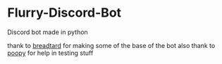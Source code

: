 # Flurry-Discord-Bot
Discord bot made in python

thank to <a href =https://github.com/breadtard>breadtard</a> for making some of the base of the bot 
also thank to <a href=https://github.com/poopyyyyy>poopy</a> for help in testing stuff
